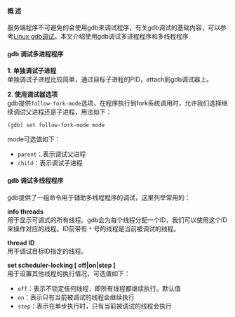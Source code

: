 #### 概 述
服务端程序不可避免的会使用gdb来调试程序，有关gdb调试的基础内容，可以参考[Linux gdb调试](https://www.jianshu.com/p/fae357a18135)。本文介绍使用gdb调试多进程程序和多线程程序

#### gdb 调试多进程程序
**1. 单独调试子进程**  
单独调试子进程比较简单，通过目标子进程的PID，attach到gdb调试器上。

**2. 使用调试器选项**  
gdb提供`follow-fork-mode`选项，在程序执行到fork系统调用时，允许我们选择继续调试父进程还是子进程，用法如下：
```
(gdb) set follow-fork-mode mode
```
mode可选值如下：  
- `parent`：表示调试父进程  
- `child`：表示调试子进程  

#### gdb 调试多线程程序
gdb提供了一组命令用于辅助多线程程序的调试，这里列举常用的：

**info threads**  
用于显示可调式的所有线程。gdb会为每个线程分配一个ID，我们可以使用这个ID来操作对应的线程。ID前带有 `*` 号的线程是当前被调试的线程。

**thread ID**  
用于调试目标ID指定的线程。

**set scheduler-locking [ off|on|step ]**  
用于设置其他线程的执行情况，可选值如下：  
- `off`：表示不锁定任何线程，即所有线程都继续执行。默认值  
- `on`：表示只有当前被调试的线程会继续执行  
- `step`：表示在单步执行时，只有当前被调试的线程会执行  